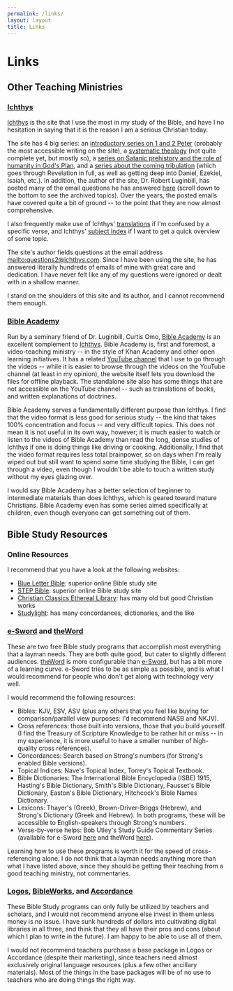 ```yaml
---
permalink: /links/
layout: layout
title: Links
---
```


<h1 class="center">Links</h1>

## Other Teaching Ministries

### [Ichthys](http://ichthys.com)

[Ichthys](http://ichthys.com) is the site that I use the most in my study of the Bible, and have I no hesitation in saying that it is the reason I am a serious Christian today.

The site has 4 big series: an [introductory series on 1 and 2 Peter](http://www.ichthys.com/Peter-Series-Home-Page.htm) (probably the most accessible writing on the site), a [systematic theology](http://www.ichthys.com/Bible-Basics-Home-Page.htm) (not quite complete yet, but mostly so), a [series on Satanic prehistory and the role of humanity in God's Plan](http://www.ichthys.com/Satanic-Rebellion-Home-Page.htm), and a [series about the coming tribulation](http://www.ichthys.com/Coming-Tribulation-Home-Page.htm) (which goes through Revelation in full, as well as getting deep into Daniel, Ezekiel, Isaiah, etc.). In addition, the author of the site, Dr. Robert Luginbill, has posted many of the email questions he has answered [here](http://www.ichthys.com/e-mails.htm) (scroll down to the bottom to see the archived topics). Over the years, the posted emails have covered quite a bit of ground -- to the point that they are now almost comprehensive.

I also frequently make use of Ichthys' [translations](http://www.ichthys.com/translist.htm) if I'm confused by a specific verse, and Ichthys' [subject index](http://www.ichthys.com/subject-index.htm) if I want to get a quick overview of some topic. 

The site's author fields questions at the email address <mailto:questions2@ichthys.com>. Since I have been using the site, he has answered literally hundreds of emails of mine with great care and dedication. I have never felt like any of my questions were ignored or dealt with in a shallow manner.

I stand on the shoulders of this site and its author, and I cannot recommend them enough.

### [Bible Academy](http://www.bibleacademyonline.com/omo/)

Run by a seminary friend of Dr. Luginbill, Curtis Omo, [Bible Academy](http://www.bibleacademyonline.com/omo/) is an excellent complement to [Ichthys](http://ichthys.com). Bible Academy is, first and foremost, a video-teaching ministry -- in the style of Khan Academy and other open learning initiatives. It has a related [YouTube channel](https://www.youtube.com/channel/UCkp-J7VPT7NcwmuiNfD2fkg) that I use to go through the videos -- while it is easier to browse through the videos on the YouTube channel (at least in my opinion), the website itself lets you download the files for offline playback. The standalone site also has some things that are not accessible on the YouTube channel -- such as translations of books, and written explanations of doctrines.

Bible Academy serves a fundamentally different purpose than Ichthys. I find that the video format is less good for serious study -- the kind that takes 100% concentration and focus -- and very difficult topics. This does not mean it is not useful in its own way, however; it is much easier to watch or listen to the videos of Bible Academy than read the long, dense studies of Ichthys if one is doing things like driving or cooking. Additionally, I find that the video format requires less total brainpower, so on days when I'm really wiped out but still want to spend some time studying the Bible, I can get through a video, even though I wouldn't be able to touch a written study without my eyes glazing over.

I would say Bible Academy has a better selection of beginner to intermediate materials than does Ichthys, which is geared toward mature Christians. Bible Academy even has some series aimed specifically at children, even though everyone can get something out of them.

## Bible Study Resources

### Online Resources

I recommend that you have a look at the following websites:

- [Blue Letter Bible](https://www.blueletterbible.org/): superior online Bible study site
- [STEP Bible](https://www.stepbible.org/): superior online Bible study site
- [Christian Classics Ethereal Library](http://www.ccel.org/): has many old but good Christian works
- [Studylight](https://www.studylight.org/): has many concordances, dictionaries, and the like

### [e-Sword](http://www.e-sword.net/) and [theWord](http://www.theword.net/)

These are two free Bible study programs that accomplish most everything that a layman needs. They are both quite good, but cater to slightly different audiences. [theWord](http://www.theword.net/) is more configurable than [e-Sword](http://www.e-sword.net/), but has a bit more of a learning curve. e-Sword tries to be as simple as possible, and is what I would recommend for people who don't get along with technology very well.

I would recommend the following resources:

- Bibles: KJV, ESV, ASV (plus any others that you feel like buying for comparison/parallel view purposes: I'd recommend NASB and NKJV).
- Cross references: those built into versions, those that you build yourself. (I find the Treasury of Scripture Knowledge to be rather hit or miss -- in my experience, it is more useful to have a smaller number of high-quality cross references).
- Concordances: Search based on Strong's numbers (for Strong's enabled Bible versions).
- Topical Indices: Nave's Topical Index, Torrey's Topical Textbook.
- Bible Dictionaries: The International Bible Encyclopedia (ISBE) 1915, Hasting's Bible Dictionary, Smith's Bible Dictionary, Fausset's Bible Dictionary, Easton's Bible Dictionary, Hitchcock's Bible Names Dictionary.
- Lexicons: Thayer's (Greek), Brown-Driver-Briggs (Hebrew), and Strong's Dictionary (Greek and Hebrew). In both programs, these will be accessible to English-speakers through Strong's numbers.
- Verse-by-verse helps: Bob Utley's Study Guide Commentary Series (available for e-Sword [here](http://www.biblesupport.com/e-sword-downloads/file/9087-utley-bob-you-can-understand-the-bible-study-guide-commentary-series-otnt-23-vols/) and theWord [here](http://www.wordmodules.com/the-word-modules/file/735-utley-bob-you-can-understand-the-bible-study-guide-commentary-series-otnt-23-vols/)).

Learning how to use these programs is worth it for the speed of cross-referencing alone. I do not think that a layman needs anything more than what I have listed above, since they should be getting their teaching from a good teaching ministry, not commentaries.

### [Logos](https://www.logos.com/), [BibleWorks](https://bibleworks.com/), and [Accordance](https://www.accordancebible.com/)

These Bible Study programs can only fully be utilized by teachers and scholars, and I would not recommend anyone else invest in them unless money is no issue. I have sunk hundreds of dollars into cultivating digital libraries in all three, and think that they all have their pros and cons (about which I plan to write in the future). I am happy to be able to use all of them.

I would not recommend teachers purchase a base package in Logos or Accordance (despite their marketing), since teachers need almost exclusively original language resources (plus a few other ancillary materials). Most of the things in the base packages will be of no use to teachers who are doing things the right way.
